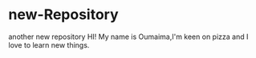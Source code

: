 # new-Repository
another new repository
HI!
My name is Oumaima,I'm keen on pizza and I love to learn new things.
